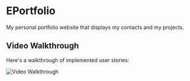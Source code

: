 # EPortfolio

My personal portfolio website that displays my contacts and my projects.

## Video Walkthrough

Here's a walkthrough of implemented user stories:

<img src='http://g.recordit.co/p3LEKJ8oIq.gif' title='Video Walkthrough' width='' alt='Video Walkthrough' />


